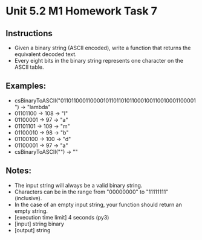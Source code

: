 # Unit 5.2 M1 Homework Task 7

## Instructions 
- Given a binary string (ASCII encoded), write a function that returns the equivalent decoded text.
- Every eight bits in the binary string represents one character on the ASCII table.

## Examples:

- csBinaryToASCII("011011000110000101101101011000100110010001100001") -> "lambda"
- 01101100 -> 108 -> "l"
- 01100001 -> 97 -> "a"
- 01101101 -> 109 -> "m"
- 01100010 -> 98 -> "b"
- 01100100 -> 100 -> "d"
- 01100001 -> 97 -> "a"
- csBinaryToASCII("") -> ""

## Notes:

- The input string will always be a valid binary string.
- Characters can be in the range from "00000000" to "11111111" (inclusive).
- In the case of an empty input string, your function should return an empty string.
- [execution time limit] 4 seconds (py3)
- [input] string binary
- [output] string